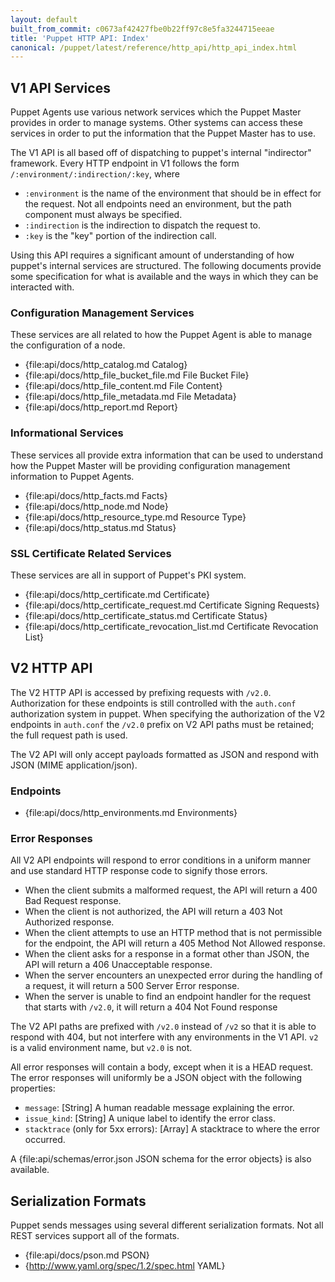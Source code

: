 ```yaml
---
layout: default
built_from_commit: c0673af42427fbe0b22ff97c8e5fa3244715eeae
title: 'Puppet HTTP API: Index'
canonical: /puppet/latest/reference/http_api/http_api_index.html
---
```


V1 API Services
---------------

Puppet Agents use various network services which the Puppet Master provides in
order to manage systems. Other systems can access these services in order to
put the information that the Puppet Master has to use.

The V1 API is all based off of dispatching to puppet's internal "indirector"
framework. Every HTTP endpoint in V1 follows the form
`/:environment/:indirection/:key`, where
  * `:environment` is the name of the environment that should be in effect for
    the request. Not all endpoints need an environment, but the path component
    must always be specified.
  * `:indirection` is the indirection to dispatch the request to.
  * `:key` is the "key" portion of the indirection call.

Using this API requires a significant amount of understanding of how puppet's
internal services are structured. The following documents provide some
specification for what is available and the ways in which they can be
interacted with.

### Configuration Management Services

These services are all related to how the Puppet Agent is able to manage the
configuration of a node.

* {file:api/docs/http_catalog.md Catalog}
* {file:api/docs/http_file_bucket_file.md File Bucket File}
* {file:api/docs/http_file_content.md File Content}
* {file:api/docs/http_file_metadata.md File Metadata}
* {file:api/docs/http_report.md Report}

### Informational Services

These services all provide extra information that can be used to understand how
the Puppet Master will be providing configuration management information to
Puppet Agents.

* {file:api/docs/http_facts.md Facts}
* {file:api/docs/http_node.md Node}
* {file:api/docs/http_resource_type.md Resource Type}
* {file:api/docs/http_status.md Status}

### SSL Certificate Related Services

These services are all in support of Puppet's PKI system.

* {file:api/docs/http_certificate.md Certificate}
* {file:api/docs/http_certificate_request.md Certificate Signing Requests}
* {file:api/docs/http_certificate_status.md Certificate Status}
* {file:api/docs/http_certificate_revocation_list.md Certificate Revocation List}

V2 HTTP API
-----------

The V2 HTTP API is accessed by prefixing requests with `/v2.0`. Authorization for
these endpoints is still controlled with the `auth.conf` authorization system
in puppet. When specifying the authorization of the V2 endpoints in `auth.conf`
the `/v2.0` prefix on V2 API paths must be retained; the full request path is used.

The V2 API will only accept payloads formatted as JSON and respond with JSON
(MIME application/json).

### Endpoints

* {file:api/docs/http_environments.md Environments}

### Error Responses

All V2 API endpoints will respond to error conditions in a uniform manner and
use standard HTTP response code to signify those errors.

* When the client submits a malformed request, the API will return a 400 Bad
  Request response.
* When the client is not authorized, the API will return a 403 Not Authorized
  response.
* When the client attempts to use an HTTP method that is not permissible for
  the endpoint, the API will return a 405 Method Not Allowed response.
* When the client asks for a response in a format other than JSON, the API will
  return a 406 Unacceptable response.
* When the server encounters an unexpected error during the handling of a
  request, it will return a 500 Server Error response.
* When the server is unable to find an endpoint handler for the request that
  starts with `/v2.0`, it will return a 404 Not Found response

The V2 API paths are prefixed with `/v2.0` instead of `/v2` so that it is able
to respond with 404, but not interfere with any environments in the V1 API.
`v2` is a valid environment name, but `v2.0` is not.

All error responses will contain a body, except when it is a HEAD request. The
error responses will uniformly be a JSON object with the following properties:

  * `message`: [String] A human readable message explaining the error.
  * `issue_kind`: [String] A unique label to identify the error class.
  * `stacktrace` (only for 5xx errors): [Array<String>] A stacktrace to where the error occurred.

A {file:api/schemas/error.json JSON schema for the error objects} is also available.


Serialization Formats
---------------------

Puppet sends messages using several different serialization formats. Not all
REST services support all of the formats.

* {file:api/docs/pson.md PSON}
* {http://www.yaml.org/spec/1.2/spec.html YAML}


